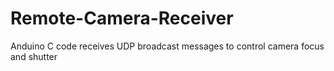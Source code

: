 # Remote-Camera-Receiver
Anduino C code receives UDP broadcast messages to control camera focus and shutter
